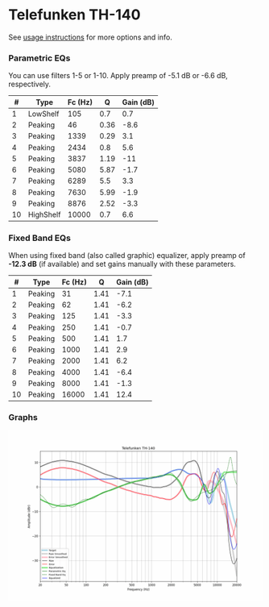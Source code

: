 # Telefunken TH-140
See [usage instructions](https://github.com/jaakkopasanen/AutoEq#usage) for more options and info.

### Parametric EQs
You can use filters 1-5 or 1-10. Apply preamp of -5.1 dB or -6.6 dB, respectively.

|   # | Type      |   Fc (Hz) |    Q |   Gain (dB) |
|-----|-----------|-----------|------|-------------|
|   1 | LowShelf  |       105 | 0.7  |         0.7 |
|   2 | Peaking   |        46 | 0.36 |        -8.6 |
|   3 | Peaking   |      1339 | 0.29 |         3.1 |
|   4 | Peaking   |      2434 | 0.8  |         5.6 |
|   5 | Peaking   |      3837 | 1.19 |       -11   |
|   6 | Peaking   |      5080 | 5.87 |        -1.7 |
|   7 | Peaking   |      6289 | 5.5  |         3.3 |
|   8 | Peaking   |      7630 | 5.99 |        -1.9 |
|   9 | Peaking   |      8876 | 2.52 |        -3.3 |
|  10 | HighShelf |     10000 | 0.7  |         6.6 |

### Fixed Band EQs
When using fixed band (also called graphic) equalizer, apply preamp of **-12.3 dB** (if available) and set gains manually with these parameters.

|   # | Type    |   Fc (Hz) |    Q |   Gain (dB) |
|-----|---------|-----------|------|-------------|
|   1 | Peaking |        31 | 1.41 |        -7.1 |
|   2 | Peaking |        62 | 1.41 |        -6.2 |
|   3 | Peaking |       125 | 1.41 |        -3.3 |
|   4 | Peaking |       250 | 1.41 |        -0.7 |
|   5 | Peaking |       500 | 1.41 |         1.7 |
|   6 | Peaking |      1000 | 1.41 |         2.9 |
|   7 | Peaking |      2000 | 1.41 |         6.2 |
|   8 | Peaking |      4000 | 1.41 |        -6.4 |
|   9 | Peaking |      8000 | 1.41 |        -1.3 |
|  10 | Peaking |     16000 | 1.41 |        12.4 |

### Graphs
![](./Telefunken%20TH-140.png)
